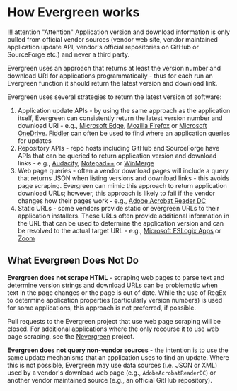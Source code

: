 # How Evergreen works

!!! attention "Attention"
    Application version and download information is only pulled from official vendor sources (vendor web site, vendor maintained application update API, vendor's official repositories on GitHub or SourceForge etc.) and never a third party.

Evergreen uses an approach that returns at least the version number and download URI for applications programmatically - thus for each run an Evergreen function it should return the latest version and download link.

Evergreen uses several strategies to return the latest version of software:

1. Application update APIs - by using the same approach as the application itself, Evergreen can consistently return the latest version number and download URI - e.g., [Microsoft Edge](/Evergreen/Public/Get-MicrosoftEdge.ps1), [Mozilla Firefox](/Evergreen/Apps/Get-MozillaFirefox.ps1) or [Microsoft OneDrive](/Evergreen/Apps/Get-MicrosoftOneDrive.ps1). [Fiddler](https://www.telerik.com/fiddler) can often be used to find where an application queries for updates
2. Repository APIs - repo hosts including GitHub and SourceForge have APIs that can be queried to return application version and download links - e.g., [Audacity](/Evergreen/Apps/Get-Audacity.ps1), [Notepad++](/Evergreen/Apps/Get-NotepadPlusPlus.ps1) or [WinMerge](/Evergreen/Apps/Get-WinMerge.ps1)
3. Web page queries - often a vendor download pages will include a query that returns JSON when listing versions and download links - this avoids page scraping. Evergreen can mimic this approach to return application download URLs; however, this approach is likely to fail if the vendor changes how their pages work - e.g., [Adobe Acrobat Reader DC](/Evergreen/Apps/Get-AdobeAcrobatReaderDC.ps1)
4. Static URLs - some vendors provide static or evergreen URLs to their application installers. These URLs often provide additional information in the URL that can be used to determine the application version and can be resolved to the actual target URL - e.g., [Microsoft FSLogix Apps](/Evergreen/Apps/Get-MicrosoftFSLogixApps.ps1) or [Zoom](/Evergreen/Apps/Get-Zoom.ps1)

## What Evergreen Does Not Do

**Evergreen does not scrape HTML** - scraping web pages to parse text and determine version strings and download URLs can be problematic when text in the page changes or the page is out of date. While the use of RegEx to determine application properties (particularly version numbers) is used for some applications, this approach is not preferred, if possible.

Pull requests to the Evergreen project that use web page scraping will be closed. For additional applications where the only recourse it to use web page scraping, see the [Nevergreen](https://github.com/DanGough/Nevergreen) project.

**Evergreen does not query non-vendor sources** - the intention is to use the same update mechanisms that an application uses to find an update. Where this is not possible, Evergreen may use data sources (i.e. JSON or XML) used by a vendor's download web page (e.g., `AdobeAcrobatReaderDC`) or another vendor maintained source (e.g., an official GitHub repository).
